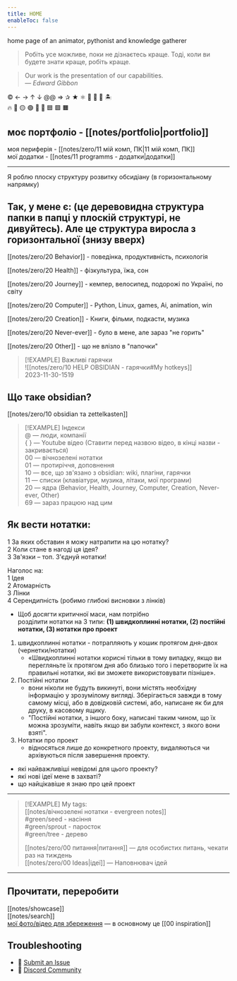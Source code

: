 ```yaml
---
title: HOME
enableToc: false
---
```

home page of an animator, pythonist and knowledge gatherer


> Робіть усе можливе, поки не дізнаєтесь краще. Тоді, коли ви будете знати краще, робіть краще.  

> Our work is the presentation of our capabilities.  
> — <cite>Edward Gibbon</cite>
> 
© ← → ↑ ↓  @@  =>  ✰ ★ ⚛ 🌲 🌱 🍃 🏝️  
🔥 🔴 🟡 🟢 🎨 🔳 🟦 🟪 🟧  
## моє портфоліо - [[notes/portfolio|portfolio]]
моя периферія - [[notes/zero/11 мій комп, ПК|11 мій комп, ПК]]  
мої додатки - [[notes/11 programms - додатки|додатки]]

---
Я роблю плоску структуру розвитку обсидіану (в горизонтальному напрямку)  
## Так, у мене є: (це деревовидна структура папки в папці у плоскій структурі, не дивуйтесь). Але це структура виросла з горизонтальної (знизу вверх)  

[[notes/zero/20 Behavior]] - поведінка, продуктивність, психологія  

[[notes/zero/20 Health]] - фізкультура, їжа, сон  

[[notes/zero/20 Journey]] - кемпер, велосипед, подорожі по Україні, по світу  

[[notes/zero/20 Computer]] - Python, Linux, games, Ai, animation, win  

[[notes/zero/20 Creation]] - Книги, фільми, подкасти, музика  

[[notes/zero/20 Never-ever]] - було в мене, але зараз "не горить"  

[[notes/zero/20 Other]] - що не влізло в "папочки"  

> [!EXAMPLE] Важливі гарячки  
>![[notes/zero/10 HELP OBSIDIAN - гарячки#My hotkeys]]  
2023-11-30-1519

## Що таке obsidian?  
[[notes/zero/10 obsidian та zettelkasten]]  

> [!EXAMPLE] Індекси  
 >@ — люди, компанії  
> { } — Youtube відео (Ставити перед назвою відео, в кінці назви - закривається)  
> 00 — вічнозелені нотатки  
> 01 — протиріччя, доповнення  
> 10 — все, що зв'язано з obsidian: wiki, плагіни, гарячки  
> 11 — списки (клавіатури, музика, літаки, мої програми)  
> 20 — ядра (Behavior, Health, Journey, Computer, Creation, Never-ever, Other)  
> 69 — зараз працюю над цим  

## Як вести нотатки:
1 За яких обставин я можу натрапити на цю нотатку?  
2 Коли стане в нагоді ця ідея?  
3 Зв'язки – топ. З'єднуй нотатки!  

Наголос на:  
	1 Ідея  
	2 Атомарність  
	3 Лінки  
	4 Серендипність (робимо глибокі висновки з лінків)  

- Щоб досягти критичної маси, нам потрібно  
розділити нотатки на 3 типи: **(1) швидкоплинні нотатки, (2) постійні нотатки, (3) нотатки про проект**  
1. швидкоплинні нотатки - потрапляють у кошик протягом дня-двох (чернетки/нотатки)  
	 - «Швидкоплинні нотатки корисні тільки в тому випадку, якщо ви перегляньте їх протягом дня або близько того і перетворите їх на правильні нотатки, які ви зможете використовувати пізніше».  
2. Постійні нотатки 
	 - вони ніколи не будуть викинуті, вони містять необхідну інформацію у зрозумілому вигляді. Зберігається завжди в тому самому місці, або в довідковій системі, або, написане як би для друку, в касовому ящику.  
	 - "Постійні нотатки, з іншого боку, написані таким чином, що їх можна зрозуміти, навіть якщо ви забули контекст, з якого вони взяті".  
3. Нотатки про проект 
	- відносяться лише до конкретного проекту, видаляються чи архівуються після завершення проекту.  

- які найважливіші невідомі для цього проекту?  
- які нові ідеї мене в захваті?  
- що найцікавіше я знаю про цей проект  

--------------

> [!EXAMPLE] My tags:  
> [[notes/вічнозелені нотатки - evergreen notes]]  
#green/seed  - насіння  
#green/sprout  - паросток  
#green/tree  - дерево
>  
 > [[notes/zero/00 питання|питання]] — для особистих питань, чекати раз на тиждень  
 > [[notes/zero/00 Ideas|ідеї]] — Наповнювач ідей  

------

## Прочитати, переробити  
[[notes/showcase]]  
[[notes/search]]  
[мої фото/відео для збереження](https://www.flickr.com/photos/198062248@N07/albums/with/72177720307332226) — в основному це [[00 inspiration]]

## Troubleshooting
- 🐛 [Submit an Issue](https://github.com/jackyzha0/quartz/issues)
- 👀 [Discord Community](https://discord.gg/cRFFHYye7t)


